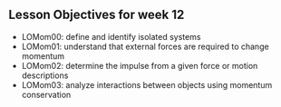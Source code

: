 ## Lesson Objectives for week 12

* LOMom00: define and identify isolated systems
* LOMom01: understand that external forces are required to change momentum
* LOMom02: determine the impulse from a given force or motion descriptions
* LOMom03: analyze interactions between objects using momentum conservation









